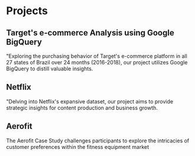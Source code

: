 # Projects
## Target's e-commerce Analysis using Google BigQuery
"Exploring the purchasing behavior of Target's e-commerce platform in all 27 states of Brazil over 24 months (2016-2018), our project utilizes Google BigQuery to distill valuable insights. 
## Netflix
"Delving into Netflix's expansive dataset, our project aims to provide strategic insights for content production and business growth. 
## Aerofit
The Aerofit Case Study challenges participants to explore the intricacies of customer preferences within the fitness equipment market
